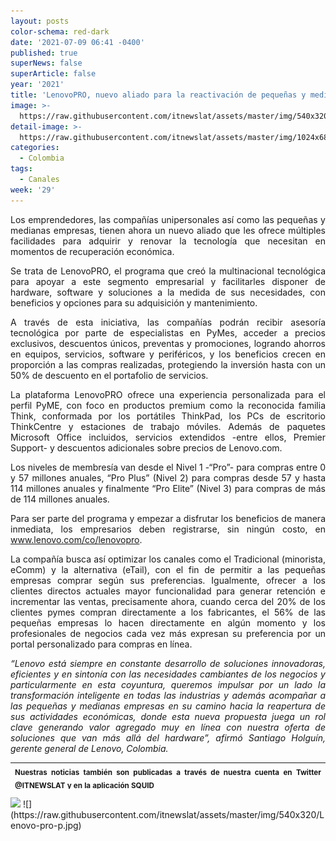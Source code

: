 ```yaml
---
layout: posts
color-schema: red-dark
date: '2021-07-09 06:41 -0400'
published: true
superNews: false
superArticle: false
year: '2021'
title: 'LenovoPRO, nuevo aliado para la reactivación de pequeñas y medianas empresas'
image: >-
  https://raw.githubusercontent.com/itnewslat/assets/master/img/540x320/Lenovo-pro-p.jpg
detail-image: >-
  https://raw.githubusercontent.com/itnewslat/assets/master/img/1024x680/Lenovo-pro-g.jpg
categories:
  - Colombia
tags:
  - Canales
week: '29'
---
```

<p style="text-align: justify;">Los emprendedores, las compañías unipersonales así como las pequeñas y medianas empresas, tienen ahora un nuevo aliado que les ofrece múltiples facilidades para adquirir y renovar la tecnología que necesitan en momentos de recuperación económica.</p>
<p style="text-align: justify;">Se trata de LenovoPRO, el programa que creó la multinacional tecnológica para apoyar a este segmento empresarial y facilitarles disponer de hardware, software y soluciones a la medida de sus necesidades, con beneficios y opciones para su adquisición y mantenimiento.</p>
<p style="text-align: justify;">A través de esta iniciativa, las compañías podrán recibir asesoría tecnológica por parte de especialistas en PyMes, acceder a precios exclusivos, descuentos únicos, preventas y promociones, logrando ahorros en equipos, servicios, software y periféricos, y los beneficios crecen en proporción a las compras realizadas, protegiendo la inversión hasta con un 50% de descuento en el portafolio de servicios.</p>
<p style="text-align: justify;">La plataforma LenovoPRO ofrece una experiencia personalizada para el perfil PyME, con foco en productos premium como la reconocida familia Think, conformada por los portátiles ThinkPad, los PCs de escritorio ThinkCentre y estaciones de trabajo móviles. Además de paquetes Microsoft Office incluidos, servicios extendidos -entre ellos, Premier Support- y descuentos adicionales sobre precios de Lenovo.com.</p>
<p style="text-align: justify;">Los niveles de membresía van desde el Nivel 1 -“Pro”- para compras entre 0 y 57 millones anuales, “Pro Plus” (Nivel 2) para compras desde 57 y hasta 114 millones anuales y finalmente “Pro Elite” (Nivel 3) para compras de más de 114 millones anuales.</p>
<p style="text-align: justify;">Para ser parte del programa y empezar a disfrutar los beneficios de manera inmediata, los empresarios deben registrarse, sin ningún costo, en <a href="http://www.lenovo.com/co/lenovopro">www.lenovo.com/co/lenovopro</a>.</p>
<p style="text-align: justify;">La compañía busca así optimizar los canales como el Tradicional (minorista, eComm) y la alternativa (eTail), con el fin de permitir a las pequeñas empresas comprar según sus preferencias. Igualmente, ofrecer a los clientes directos actuales mayor funcionalidad para generar retención e incrementar las ventas, precisamente ahora, cuando cerca del 20% de los clientes pymes compran directamente a los fabricantes, el 56% de las pequeñas empresas lo hacen directamente en algún momento y los profesionales de negocios cada vez más expresan su preferencia por un portal personalizado para compras en línea.</p>
<p style="text-align: justify;"><em>“Lenovo está siempre en constante desarrollo de soluciones innovadoras, eficientes y en sintonía con las necesidades cambiantes de los negocios y particularmente en esta coyuntura, queremos impulsar por un lado la transformación inteligente en todas las industrias y además acompañar a las pequeñas y medianas empresas en su camino hacia la reapertura de sus actividades económicas, donde esta nueva propuesta juega un rol clave generando valor agregado muy en línea con nuestra oferta de soluciones que van más allá del hardware”, afirmó Santiago Holguín, gerente general de Lenovo, Colombia. </em></p>

<table style="height: 42px;" width="569">
<tbody>
<tr>
<td style="text-align: justify;"><sub><strong>Nuestras noticias también son publicadas a través de nuestra cuenta en Twitter <a href="https://twitter.com/itnewslat?lang=es">@ITNEWSLAT</a> y en la aplicación <a href="https://squidapp.co/en/">SQUID</a></strong></sub></td>
</tr>
</tbody>
</table>

<img src="https://tracker.metricool.com/c3po.jpg?hash=56f88a41e39ab42c063cc51676587a04"/>
![](https://raw.githubusercontent.com/itnewslat/assets/master/img/540x320/Lenovo-pro-p.jpg)

